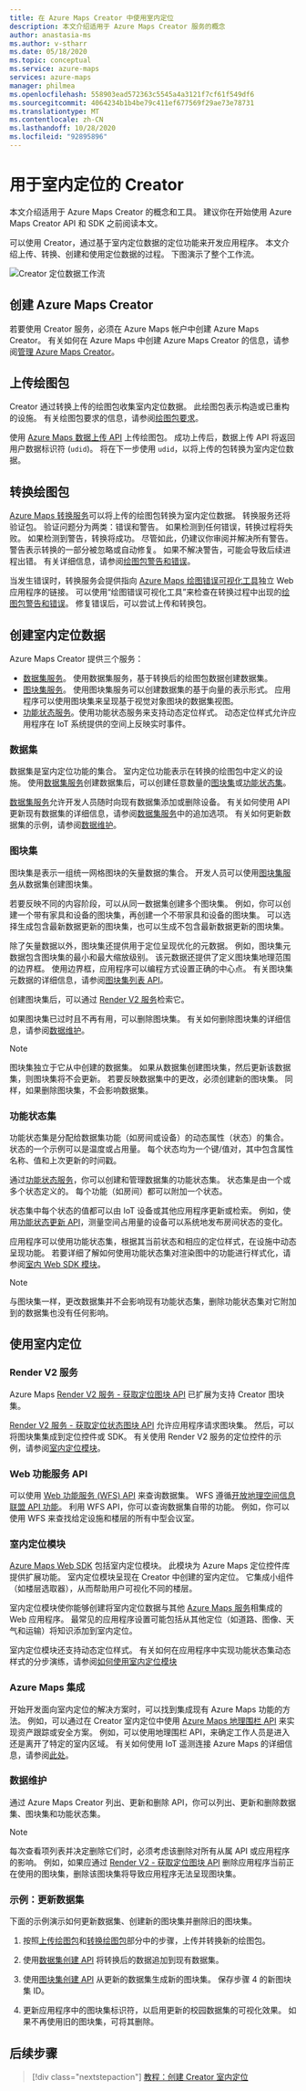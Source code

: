 ```yaml
---
title: 在 Azure Maps Creator 中使用室内定位
description: 本文介绍适用于 Azure Maps Creator 服务的概念
author: anastasia-ms
ms.author: v-stharr
ms.date: 05/18/2020
ms.topic: conceptual
ms.service: azure-maps
services: azure-maps
manager: philmea
ms.openlocfilehash: 558903ead572363c5545a4a3121f7cf61f549df6
ms.sourcegitcommit: 4064234b1b4be79c411ef677569f29ae73e78731
ms.translationtype: MT
ms.contentlocale: zh-CN
ms.lasthandoff: 10/28/2020
ms.locfileid: "92895896"
---
```

# <a name="creator-for-indoor-maps"></a>用于室内定位的 Creator

本文介绍适用于 Azure Maps Creator 的概念和工具。 建议你在开始使用 Azure Maps Creator API 和 SDK 之前阅读本文。

可以使用 Creator，通过基于室内定位数据的定位功能来开发应用程序。 本文介绍上传、转换、创建和使用定位数据的过程。 下图演示了整个工作流。

![Creator 定位数据工作流](./media/creator-indoor-maps/workflow.png)

## <a name="create-azure-maps-creator"></a>创建 Azure Maps Creator

若要使用 Creator 服务，必须在 Azure Maps 帐户中创建 Azure Maps Creator。 有关如何在 Azure Maps 中创建 Azure Maps Creator 的信息，请参阅[管理 Azure Maps Creator](how-to-manage-creator.md)。

## <a name="upload-a-drawing-package"></a>上传绘图包

Creator 通过转换上传的绘图包收集室内定位数据。 此绘图包表示构造或已重构的设施。 有关绘图包要求的信息，请参阅[绘图包要求](drawing-requirements.md)。

使用 [Azure Maps 数据上传 API](/rest/api/maps/data/uploadpreview) 上传绘图包。  成功上传后，数据上传 API 将返回用户数据标识符 (`udid`)。 将在下一步使用 `udid`，以将上传的包转换为室内定位数据。

## <a name="convert-a-drawing-package"></a>转换绘图包

[Azure Maps 转换服务](/rest/api/maps/conversion)可以将上传的绘图包转换为室内定位数据。 转换服务还将验证包。 验证问题分为两类：错误和警告。 如果检测到任何错误，转换过程将失败。 如果检测到警告，转换将成功。 尽管如此，仍建议你审阅并解决所有警告。 警告表示转换的一部分被忽略或自动修复。 如果不解决警告，可能会导致后续进程出错。 有关详细信息，请参阅[绘图包警告和错误](drawing-conversion-error-codes.md)。

当发生错误时，转换服务会提供指向 [Azure Maps 绘图错误可视化工具](drawing-error-visualizer.md)独立 Web 应用程序的链接。 可以使用“绘图错误可视化工具”来检查在转换过程中出现的[绘图包警告和错误](drawing-conversion-error-codes.md)。 修复错误后，可以尝试上传和转换包。

## <a name="create-indoor-map-data"></a>创建室内定位数据

Azure Maps Creator 提供三个服务：

* [数据集服务](/rest/api/maps/dataset/createpreview)。
使用数据集服务，基于转换后的绘图包数据创建数据集。
* [图块集服务](/rest/api/maps/tileset/createpreview)。
使用图块集服务可以创建数据集的基于向量的表示形式。 应用程序可以使用图块集来呈现基于视觉对象图块的数据集视图。
* [功能状态服务](/rest/api/maps/featurestate)。使用功能状态服务来支持动态定位样式。 动态定位样式允许应用程序在 IoT 系统提供的空间上反映实时事件。

### <a name="datasets"></a>数据集

数据集是室内定位功能的集合。 室内定位功能表示在转换的绘图包中定义的设施。 使用[数据集服务](/rest/api/maps/dataset/createpreview)创建数据集后，可以创建任意数量的[图块集](#tilesets)或[功能状态集](#feature-statesets)。

[数据集服务](/rest/api/maps/dataset/createpreview)允许开发人员随时向现有数据集添加或删除设备。 有关如何使用 API 更新现有数据集的详细信息，请参阅[数据集服务](/rest/api/maps/dataset/createpreview)中的追加选项。 有关如何更新数据集的示例，请参阅[数据维护](#data-maintenance)。

### <a name="tilesets"></a>图块集

图块集是表示一组统一网格图块的矢量数据的集合。 开发人员可以使用[图块集服务](/rest/api/maps/tileset/createpreview)从数据集创建图块集。

若要反映不同的内容阶段，可以从同一数据集创建多个图块集。 例如，你可以创建一个带有家具和设备的图块集，再创建一个不带家具和设备的图块集。  可以选择生成包含最新数据更新的图块集，也可以生成不包含最新数据更新的图块集。

除了矢量数据以外，图块集还提供用于定位呈现优化的元数据。 例如，图块集元数据包含图块集的最小和最大缩放级别。 该元数据还提供了定义图块集地理范围的边界框。 使用边界框，应用程序可以编程方式设置正确的中心点。 有关图块集元数据的详细信息，请参阅[图块集列表 API](/rest/api/maps/tileset/listpreview)。

创建图块集后，可以通过 [Render V2 服务](#render-v2-service)检索它。

如果图块集已过时且不再有用，可以删除图块集。 有关如何删除图块集的详细信息，请参阅[数据维护](#data-maintenance)。

>[!NOTE]
>图块集独立于它从中创建的数据集。 如果从数据集创建图块集，然后更新该数据集，则图块集将不会更新。 若要反映数据集中的更改，必须创建新的图块集。 同样，如果删除图块集，不会影响数据集。

### <a name="feature-statesets"></a>功能状态集

功能状态集是分配给数据集功能（如房间或设备）的动态属性（状态）的集合。 状态的一个示例可以是温度或占用量。 每个状态均为一个键/值对，其中包含属性名称、值和上次更新的时间戳。

通过[功能状态服务](/rest/api/maps/featurestate/createstatesetpreview)，你可以创建和管理数据集的功能状态集。 状态集是由一个或多个状态定义的。 每个功能（如房间）都可以附加一个状态。

状态集中每个状态的值都可以由 IoT 设备或其他应用程序更新或检索。  例如，使用[功能状态更新 API](/rest/api/maps/featurestate/updatestatespreview)，测量空间占用量的设备可以系统地发布房间状态的变化。

应用程序可以使用功能状态集，根据其当前状态和相应的定位样式，在设施中动态呈现功能。 若要详细了解如何使用功能状态集对渲染图中的功能进行样式化，请参阅[室内 Web SDK 模块](#indoor-maps-module)。

>[!NOTE]
>与图块集一样，更改数据集并不会影响现有功能状态集，删除功能状态集对它附加到的数据集也没有任何影响。

## <a name="using-indoor-maps"></a>使用室内定位

### <a name="render-v2-service"></a>Render V2 服务

Azure Maps [Render V2 服务 - 获取定位图块 API](/rest/api/maps/renderv2/getmaptilepreview) 已扩展为支持 Creator 图块集。

[Render V2 服务 - 获取定位状态图块 API](/rest/api/maps/renderv2/getmaptilepreview) 允许应用程序请求图块集。 然后，可以将图块集集成到定位控件或 SDK。 有关使用 Render V2 服务的定位控件的示例，请参阅[室内定位模块](#indoor-maps-module)。

### <a name="web-feature-service-api"></a>Web 功能服务 API

可以使用 [Web 功能服务 (WFS) API](/rest/api/maps/wfs) 来查询数据集。 WFS 遵循[开放地理空间信息联盟 API 功能](http://docs.opengeospatial.org/DRAFTS/17-069r1.html)。 利用 WFS API，你可以查询数据集自带的功能。 例如，你可以使用 WFS 来查找给定设施和楼层的所有中型会议室。

### <a name="indoor-maps-module"></a>室内定位模块

[Azure Maps Web SDK](./index.yml) 包括室内定位模块。 此模块为 Azure Maps 定位控件库提供扩展功能。 室内定位模块呈现在 Creator 中创建的室内定位。 它集成小组件（如楼层选取器），从而帮助用户可视化不同的楼层。

室内定位模块使你能够创建将室内定位数据与其他 [Azure Maps 服务](./index.yml)相集成的 Web 应用程序。 最常见的应用程序设置可能包括从其他定位（如道路、图像、天气和运输）将知识添加到室内定位。

室内定位模块还支持动态定位样式。 有关如何在应用程序中实现功能状态集动态样式的分步演练，请参阅[如何使用室内定位模块](how-to-use-indoor-module.md)

### <a name="azure-maps-integration"></a>Azure Maps 集成

开始开发面向室内定位的解决方案时，可以找到集成现有 Azure Maps 功能的方法。 例如，可以通过在 Creator 室内定位中使用 [Azure Maps 地理围栏 API](/rest/api/maps/spatial/postgeofence) 来实现资产跟踪或安全方案。 例如，可以使用地理围栏 API，来确定工作人员是进入还是离开了特定的室内区域。 有关如何使用 IoT 遥测连接 Azure Maps 的详细信息，请参阅[此处](tutorial-iot-hub-maps.md)。

### <a name="data-maintenance"></a>数据维护

 通过 Azure Maps Creator 列出、更新和删除 API，你可以列出、更新和删除数据集、图块集和功能状态集。

>[!NOTE]
>每次查看项列表并决定删除它们时，必须考虑该删除对所有从属 API 或应用程序的影响。 例如，如果应通过 [Render V2 - 获取定位图块 API](/rest/api/maps/renderv2/getmaptilepreview) 删除应用程序当前正在使用的图块集，删除该图块集将导致应用程序无法呈现图块集。

### <a name="example-updating-a-dataset"></a>示例：更新数据集

下面的示例演示如何更新数据集、创建新的图块集并删除旧的图块集。

1. 按照[上传绘图包](#upload-a-drawing-package)和[转换绘图包](#convert-a-drawing-package)部分中的步骤，上传并转换新的绘图包。

2. 使用[数据集创建 API](/rest/api/maps/dataset/createpreview) 将转换后的数据追加到现有数据集。

3. 使用[图块集创建 API](/rest/api/maps/tileset/createpreview) 从更新的数据集生成新的图块集。 保存步骤 4 的新图块集 ID。

4. 更新应用程序中的图块集标识符，以启用更新的校园数据集的可视化效果。 如果不再使用旧的图块集，可将其删除。

## <a name="next-steps"></a>后续步骤

> [!div class="nextstepaction"]
> [教程：创建 Creator 室内定位](tutorial-creator-indoor-maps.md)